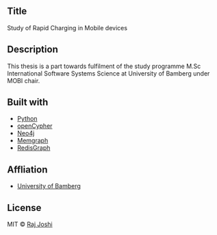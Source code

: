 ## Title

Study of Rapid Charging in Mobile devices

## Description

This thesis is a part towards fulfilment of the study programme M.Sc International Software Systems Science at University of Bamberg under MOBI chair. 

## Built with

-   [Python](https://www.python.org/)
-   [openCypher](https://opencypher.org/)
-   [Neo4j](https://neo4j.com/)
-   [Memgraph](https://memgraph.com/)
-   [RedisGraph](https://oss.redis.com/redisgraph/)

## Affliation

-   [University of Bamberg](https://www.uni-bamberg.de)

## License

MIT © [Raj Joshi](https://github.com/Raj-Joshi-dev)
